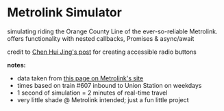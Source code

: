 # Metrolink Simulator

simulating riding the Orange County Line of the ever-so-reliable Metrolink. offers functionality with nested callbacks, Promises & async/await

credit to [Chen Hui Jing's post](https://blog.bitsrc.io/customise-radio-buttons-without-compromising-accessibility-b03061b5ba93) for creating accessible radio buttons

**notes:**
- data taken from [this page on Metrolink's site](https://metrolinktrains.com/schedules/?type=line&lineName=Orange+County+Line)
- times based on train #607 inbound to Union Station on weekdays
- 1 second of simulation = 2 minutes of real-time travel
- very little shade @ Metrolink intended; just a fun little project
